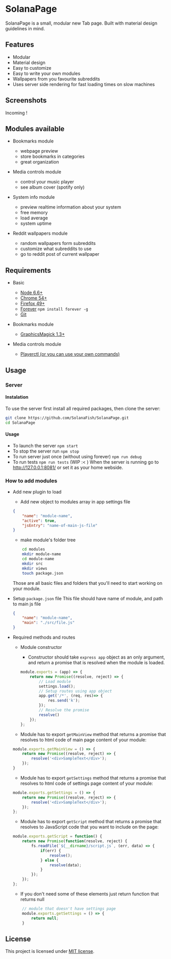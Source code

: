 # SolanaPage

SolanaPage is a small, modular new Tab page. Built with material design guidelines in mind.

## Features

- Modular
- Material design
- Easy to customize
- Easy to write your own modules
- Wallpapers from you favourite subreddits
- Uses server side rendering for fast loading times on slow machines

## Screenshots

Incoming !

## Modules available

- Bookmarks module

    - webpage preview
    - store bookmarks in categories
    - great organization

- Media controls module

    - control your music player
    - see album cover (spotify only)

- System info module

    - preview realtime information about your system
    - free memory
    - load average
    - system uptime

- Reddit wallpapers module

    - random wallpapers form subreddits
    - customize what subreddits to use
    - go to reddit post of current wallpaper

## Requirements

- Basic

    - [Node 6.6+](https://nodejs.org/en/download/package-manager/)
    - [Chrome 54+](https://www.google.com/chrome/browser/desktop/index.html)
    - [Firefox 49+](https://www.mozilla.org/pl/firefox/new/)
    - [Forever](https://github.com/foreverjs/forever) `npm install forever -g`
    - [Git](https://git-scm.com/book/en/v2/Getting-Started-Installing-Git)

- Bookmarks module

    - [GraphicsMagick 1.3+](http://www.graphicsmagick.org/README.html)

- Media controls module

    - [Playerctl (or you can use your own commands)](https://github.com/acrisci/playerctl)

## Usage

### Server

#### Instalation

To use the server first install all required packages, then clone the server:

```bash
git clone https://github.com/SolanaFish/SolanaPage.git
cd SolanaPage
```

#### Usage

- To launch the server `npm start`
- To stop the server run `npm stop`
- To run server just once (without using forever) `npm run debug`
- To run tests `npm run tests` (WIP :< ) When the server is running go to <http://127.0.0.1:8081/> or set it as your home webside.

### How to add modules

- Add new plugin to load

    - Add new object to modules array in app settings file

    ```json
    {
        "name": "module-name",
        "active": true,
        "jsEntry": "name-of-main-js-file"
    }
    ```

    - make module's folder tree

    ```bash
        cd modules
        mkdir module-name
        cd module-name
        mkdir src
        mkdir views
        touch package.json
    ```

    Those are all basic files and folders that you'll need to start working on your module.

- Setup `package.json` file This file should have name of module, and path to main js file

    ```json
    {
        "name": "module-name",
        "main": "./src/file.js"
    }
    ```

- Required methods and routes

    - Module constructor

        - Constructor should take `express app` object as an only argument, and return a promise that is resolved when the module is loaded.

        ```javascript
        module.exports = (app) => {
            return new Promise((resolve, reject) => {
                // Load module
                settings.load();
                // Setup routes using app object
                app.get('/*', (req, res)=> {
                    res.send('k');
                });
                // Resolve the promise
                resolve()
            });
        };
        ```

    - Module has to export `getMainView` method that returns a promise that resolves to html code of main page content of your module:

    ```javascript
    module.exports.getMainView = () => {
        return new Promise((resolve, reject) => {
            resolve('<div>SampleText</div>');
        });
    }
    ```

    - Module has to export `getSettings` method that returns a promise that resolves to html code of settings page content of your module:

    ```javascript
    module.exports.getSettings = () => {
        return new Promise((resolve, reject) => {
            resolve('<div>SampleText</div>');
        });
    };
    ```

    - Module has to export `getScript` method that returns a promise that resolves to JavaScript code that you want to include on the page:

    ```javascript
    module.exports.getScript = function() {
        return new Promise(function(resolve, reject) {
            fs.readFile(`${__dirname}/script.js`, (err, data) => {
                if(err) {
                    resolve();
                } else {
                    resolve(data);
                }
            });
        });
    };
    ```

    - If you don't need some of these elements just return function that returns null

    ```javascript
        // module that doesn't have settings page
        module.exports.getSettings = () => {
            return null;
        }
    ```

## License

This project is licensed under [MIT license](LICENSE).
